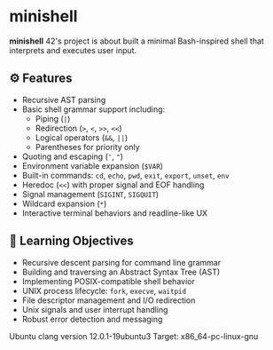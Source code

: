 # minishell

**minishell** 42's project is about built a minimal Bash-inspired shell that interprets and executes user input.

## ⚙️ Features

- Recursive AST parsing
- Basic shell grammar support including:
  - Piping (`|`)
  - Redirection (`>`, `<`, `>>`, `<<`)
  - Logical operators (`&&`, `||`)
  - Parentheses for priority only
- Quoting and escaping (`'`, `"`)
- Environment variable expansion (`$VAR`)
- Built-in commands: `cd`, `echo`, `pwd`, `exit`, `export`, `unset`, `env`
- Heredoc (`<<`) with proper signal and EOF handling
- Signal management (`SIGINT`, `SIGQUIT`)
- Wildcard expansion (`*`)
- Interactive terminal behaviors and readline-like UX

## 🧠 Learning Objectives

- Recursive descent parsing for command line grammar
- Building and traversing an Abstract Syntax Tree (AST)
- Implementing POSIX-compatible shell behavior
- UNIX process lifecycle: `fork`, `execve`, `waitpid`
- File descriptor management and I/O redirection
- Unix signals and user interrupt handling
- Robust error detection and messaging

Ubuntu clang version 12.0.1-19ubuntu3
Target: x86_64-pc-linux-gnu
